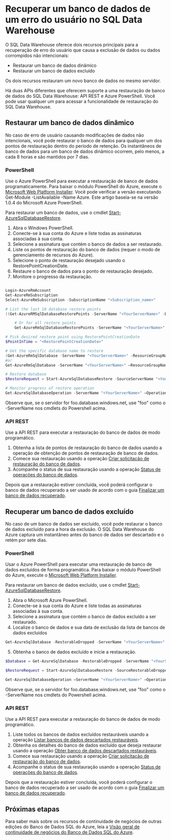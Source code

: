 <properties
   pageTitle="Recuperar um banco de dados de um erro do usuário no SQL Data Warehouse | Microsoft Azure"
   description="Etapas para recuperar um banco de dados de um erro do usuário no SQL Data Warehouse."
   services="sql-data-warehouse"
   documentationCenter="NA"
   authors="sahaj08"
   manager="barbkess"
   editor=""/>

<tags
   ms.service="sql-data-warehouse"
   ms.devlang="NA"
   ms.topic="article"
   ms.tgt_pltfrm="NA"
   ms.workload="data-services"
   ms.date="03/23/2016"
   ms.author="sahajs;barbkess;sonyama"/>

# Recuperar um banco de dados de um erro do usuário no SQL Data Warehouse

O SQL Data Warehouse oferece dois recursos principais para a recuperação de erro do usuário que causa a exclusão de dados ou dados corrompidos não intencionais:

- Restaurar um banco de dados dinâmico
- Restaurar um banco de dados excluído

Os dois recursos restauram um novo banco de dados no mesmo servidor.

Há duas APIs diferentes que oferecem suporte a uma restauração de banco de dados do SQL Data Warehouse: API REST e Azure PowerShell. Você pode usar qualquer um para acessar a funcionalidade de restauração do SQL Data Warehouse.

## Restaurar um banco de dados dinâmico
No caso de erro de usuário causando modificações de dados não intencionais, você pode restaurar o banco de dados para qualquer um dos pontos de restauração dentro do período de retenção. Os instantâneos de banco de dados para um banco de dados dinâmico ocorrem, pelo menos, a cada 8 horas e são mantidos por 7 dias.

### PowerShell

Use o Azure PowerShell para executar a restauração de banco de dados programaticamente. Para baixar o módulo PowerShell do Azure, execute o [Microsoft Web Platform Installer](http://go.microsoft.com/fwlink/p/?linkid=320376&clcid=0x409). Você pode verificar a versão executando Get-Module -ListAvailable -Name Azure. Este artigo baseia-se na versão 1.0.4 do Microsoft Azure PowerShell.

Para restaurar um banco de dados, use o cmdlet [Start-AzureSqlDatabaseRestore][].

1. Abra o Windows PowerShell.
2. Conecte-se à sua conta do Azure e liste todas as assinaturas associadas à sua conta.
3. Selecione a assinatura que contém o banco de dados a ser restaurado.
4. Liste os pontos de restauração do banco de dados (requer o modo de gerenciamento de recursos do Azure).
5. Selecione o ponto de restauração desejado usando o RestorePointCreationDate.
6. Restaure o banco de dados para o ponto de restauração desejado.
7. Monitore o progresso da restauração.

```Powershell

Login-AzureRmAccount
Get-AzureRmSubscription
Select-AzureRmSubscription -SubscriptionName "<Subscription_name>"

# List the last 10 database restore points
((Get-AzureRMSqlDatabaseRestorePoints -ServerName "<YourServerName>" -DatabaseName "<YourDatabaseName>" -ResourceGroupName "<YourResourceGroupName>").RestorePointCreationDate)[-10 .. -1]

	# Or for all restore points
	Get-AzureRmSqlDatabaseRestorePoints -ServerName "<YourServerName>" -DatabaseName "<YourDatabaseName>" -ResourceGroupName "<YourResourceGroupName>"

# Pick desired restore point using RestorePointCreationDate
$PointInTime = "<RestorePointCreationDate>"

# Get the specific database name to restore
(Get-AzureRmSqlDatabase -ServerName "<YourServerName>" -ResourceGroupName "<YourResourceGroupName>").DatabaseName | where {$_ -ne "master" }
#or
Get-AzureRmSqlDatabase -ServerName "<YourServerName>" –ResourceGroupName "<YourResourceGroupName>"

# Restore database
$RestoreRequest = Start-AzureSqlDatabaseRestore -SourceServerName "<YourServerName>" -SourceDatabaseName "<YourDatabaseName>" -TargetDatabaseName "<NewDatabaseName>" -PointInTime $PointInTime

# Monitor progress of restore operation
Get-AzureSqlDatabaseOperation -ServerName "<YourServerName>" –OperationGuid $RestoreRequest.RequestID
```

Observe que, se o servidor for foo.database.windows.net, use "foo" como o -ServerName nos cmdlets do Powershell acima.

### API REST
Use a API REST para executar a restauração do banco de dados de modo programático.

1. Obtenha a lista de pontos de restauração do banco de dados usando a operação de obtenção de pontos de restauração de banco de dados.
2. Comece sua restauração usando a operação [Criar solicitação de restauração do banco de dados][].
3. Acompanhe o status de sua restauração usando a operação [Status de operações do banco de dados][].

Depois que a restauração estiver concluída, você poderá configurar o banco de dados recuperado a ser usado de acordo com o guia [Finalizar um banco de dados recuperado][].

## Recuperar um banco de dados excluído
No caso de um banco de dados ser excluído, você pode restaurar o banco de dados excluído para a hora da exclusão. O SQL Data Warehouse do Azure captura um instantâneo antes do banco de dados ser descartado e o retém por sete dias.

### PowerShell
Usar o Azure PowerShell para executar uma restauração de banco de dados excluídos de forma programática. Para baixar o módulo PowerShell do Azure, execute o [Microsoft Web Platform Installer](http://go.microsoft.com/fwlink/p/?linkid=320376&clcid=0x409).

Para restaurar um banco de dados excluído, use o cmdlet [Start-AzureSqlDatabaseRestore][].

1. Abra o Microsoft Azure PowerShell.
2. Conecte-se à sua conta do Azure e liste todas as assinaturas associadas à sua conta.
3. Selecione a assinatura que contém o banco de dados excluído a ser restaurado.
4. Localize o banco de dados e sua data de exclusão da lista de bancos de dados excluídos

```Powershell
Get-AzureSqlDatabase -RestorableDropped -ServerName "<YourServerName>"
```

5. Obtenha o banco de dados excluído e inicie a restauração.

```Powershell
$Database = Get-AzureSqlDatabase -RestorableDropped -ServerName "<YourServerName>" –DatabaseName "<YourDatabaseName>" -DeletionDate "1/01/2015 12:00:00 AM"

$RestoreRequest = Start-AzureSqlDatabaseRestore -SourceRestorableDroppedDatabase $Database –TargetDatabaseName "<NewDatabaseName>"

Get-AzureSqlDatabaseOperation –ServerName "<YourServerName>" –OperationGuid $RestoreRequest.RequestID
```

Observe que, se o servidor for foo.database.windows.net, use "foo" como o -ServerName nos cmdlets do Powershell acima.

### API REST
Use a API REST para executar a restauração do banco de dados de modo programático.

1.	Liste todos os bancos de dados excluídos restauráveis usando a operação [Listar bancos de dados descartados restauráveis][].
2.	Obtenha os detalhes do banco de dados excluído que deseja restaurar usando a operação [Obter banco de dados descartados restauráveis][].
3.	Comece sua restauração usando a operação [Criar solicitação de restauração do banco de dados][].
4.	Acompanhe o status de sua restauração usando a operação [Status de operações do banco de dados][].

Depois que a restauração estiver concluída, você poderá configurar o banco de dados recuperado a ser usado de acordo com o guia [Finalizar um banco de dados recuperado][].


## Próximas etapas
Para saber mais sobre os recursos de continuidade de negócios de outras edições do Banco de Dados SQL do Azure, leia a [Visão geral de continuidade de negócios do Banco de Dados SQL do Azure][].


<!--Image references-->

<!--Article references-->
[Visão geral de continuidade de negócios do Banco de Dados SQL do Azure]: sql-database/sql-database-business-continuity.md
[Finalizar um banco de dados recuperado]: sql-database/sql-database-recovered-finalize.md

<!--MSDN references-->
[Criar solicitação de restauração do banco de dados]: http://msdn.microsoft.com/library/azure/dn509571.aspx
[Status de operações do banco de dados]: http://msdn.microsoft.com/library/azure/dn720371.aspx
[Obter banco de dados descartados restauráveis]: http://msdn.microsoft.com/library/azure/dn509574.aspx
[Listar bancos de dados descartados restauráveis]: http://msdn.microsoft.com/library/azure/dn509562.aspx
[Start-AzureSqlDatabaseRestore]: https://msdn.microsoft.com/library/dn720218.aspx

<!--Other Web references-->

<!-----------HONumber=AcomDC_0330_2016-->